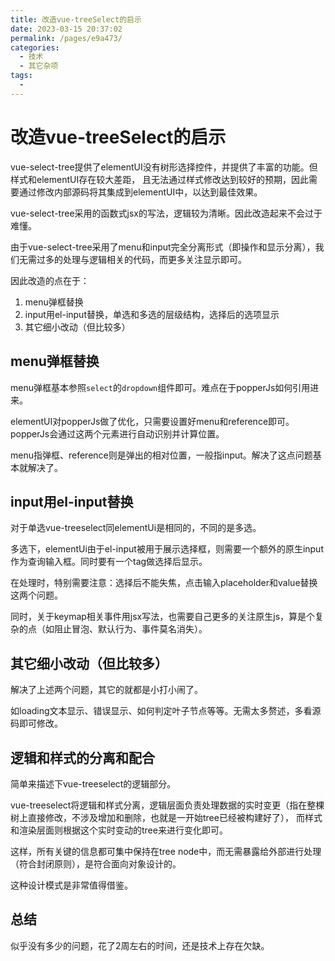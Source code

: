 ```yaml
---
title: 改造vue-treeSelect的启示
date: 2023-03-15 20:37:02
permalink: /pages/e9a473/
categories:
  - 技术
  - 其它杂项
tags:
  - 
---
```


# 改造vue-treeSelect的启示

vue-select-tree提供了elementUI没有树形选择控件，并提供了丰富的功能。但样式和elementUI存在较大差距，
且无法通过样式修改达到较好的预期，因此需要通过修改内部源码将其集成到elementUI中，以达到最佳效果。

vue-select-tree采用的函数式jsx的写法，逻辑较为清晰。因此改造起来不会过于难懂。

<!-- more -->

由于vue-select-tree采用了menu和input完全分离形式（即操作和显示分离），我们无需过多的处理与逻辑相关的代码，而更多关注显示即可。

因此改造的点在于：

1. menu弹框替换
2. input用el-input替换，单选和多选的层级结构，选择后的选项显示 
3. 其它细小改动（但比较多）

## menu弹框替换

menu弹框基本参照`select`的`dropdown`组件即可。难点在于popperJs如何引用进来。

elementUI对popperJs做了优化，只需要设置好menu和reference即可。popperJs会通过这两个元素进行自动识别并计算位置。

menu指弹框、reference则是弹出的相对位置，一般指input。解决了这点问题基本就解决了。

## input用el-input替换

对于单选vue-treeselect同elementUi是相同的，不同的是多选。

多选下，elementUi由于el-input被用于展示选择框，则需要一个额外的原生input作为查询输入框。同时要有一个tag做选择后显示。

在处理时，特别需要注意：选择后不能失焦，点击输入placeholder和value替换这两个问题。

同时，关于keymap相关事件用jsx写法，也需要自己更多的关注原生js，算是个复杂的点（如阻止冒泡、默认行为、事件莫名消失）。

## 其它细小改动（但比较多）

解决了上述两个问题，其它的就都是小打小闹了。

如loading文本显示、错误显示、如何判定叶子节点等等。无需太多赘述，多看源码即可修改。

## 逻辑和样式的分离和配合

简单来描述下vue-treeselect的逻辑部分。

vue-treeselect将逻辑和样式分离，逻辑层面负责处理数据的实时变更（指在整棵树上直接修改，不涉及增加和删除，也就是一开始tree已经被构建好了），
而样式和渲染层面则根据这个实时变动的tree来进行变化即可。

这样，所有关键的信息都可集中保持在tree node中，而无需暴露给外部进行处理（符合封闭原则），是符合面向对象设计的。

这种设计模式是非常值得借鉴。

## 总结

似乎没有多少的问题，花了2周左右的时间，还是技术上存在欠缺。